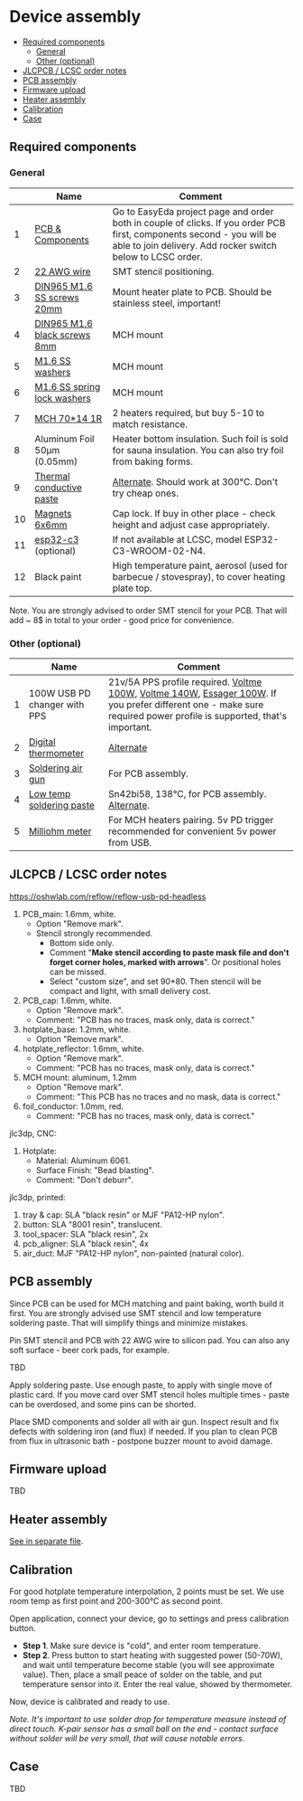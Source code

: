 Device assembly <!-- omit in toc -->
===============

- [Required components](#required-components)
  - [General](#general)
  - [Other (optional)](#other-optional)
- [JLCPCB / LCSC order notes](#jlcpcb--lcsc-order-notes)
- [PCB assembly](#pcb-assembly)
- [Firmware upload](#firmware-upload)
- [Heater assembly](#heater-assembly)
- [Calibration](#calibration)
- [Case](#case)


## Required components

### General

&nbsp; | Name | Comment
-------|------|--------
1 | [PCB & Components](https://oshwlab.com/reflow/reflow-usb-pd-headless) | Go to EasyEda project page and order both in couple of clicks. If you order PCB first, components second - you will be able to join delivery. Add rocker switch below to LCSC order.
2 | [22 AWG wire](https://www.aliexpress.com/item/1005003732230847.html) | SMT stencil positioning.
3 | [DIN965 M1.6 SS screws 20mm](https://www.aliexpress.com/item/33013472653.html) | Mount heater plate to PCB. Should be stainless steel, important!
4 | [DIN965 M1.6 black screws 8mm](https://www.aliexpress.com/item/4000217127933.html) | MCH mount
5 | [M1.6 SS washers](https://www.aliexpress.com/item/4000222547150.html) | MCH mount
6 | [M1.6 SS spring lock washers](https://www.aliexpress.com/item/4000222556028.html) | MCH mount
7 | [MCH 70*14 1R](https://www.aliexpress.com/item/32966428374.html) | 2 heaters required, but buy 5-10 to match resistance.
8 | Aluminum Foil 50μm (0.05mm) | Heater bottom insulation. Such foil is sold for sauna insulation. You can also try foil from baking forms.
9 | [Thermal conductive paste](https://www.aliexpress.com/item/1005006085448629.html) | [Alternate](https://www.aliexpress.com/item/32870824982.html). Should work at 300°C. Don't try cheap ones.
10 | [Magnets 6x6mm](https://www.aliexpress.com/item/1005005114069840.html) | Cap lock. If buy in other place - check height and adjust case appropriately.
11 | [esp32-c3](https://www.aliexpress.com/item/1005004386637738.html) (optional) | If not available at LCSC, model ESP32-C3-WROOM-02-N4.
12 | Black paint | High temperature paint, aerosol (used for barbecue / stovespray), to cover heating plate top.

Note. You are strongly advised to order SMT stencil for your PCB. That will
add ~ 8$ in total to your order - good price for convenience.


### Other (optional)

&nbsp; | Name | Comment
-------|------|--------
1 | 100W USB PD changer with PPS | 21v/5A PPS profile required. [Voltme 100W](https://www.aliexpress.com/item/1005004624922429.html), [Voltme 140W](https://www.aliexpress.com/item/1005004777502660.html), [Essager 100W](https://www.aliexpress.com/item/1005006436990810.html). If you prefer different one - make sure required power profile is supported, that's important.
2 | [Digital thermometer](https://www.aliexpress.com/item/32815540975.html) | [Alternate](https://www.aliexpress.com/item/32803473451.html) | For temperature calibration.
3 | [Soldering air gun](https://www.aliexpress.com/item/1005006099512955.html) | For PCB assembly.
4 | [Low temp soldering paste](https://www.aliexpress.com/item/1005006023229246.html) | Sn42bi58, 138°C, for PCB assembly. [Alternate](https://www.aliexpress.com/item/1005006724027713.html).
5 | [Milliohm meter](https://www.aliexpress.com/item/1005006408703765.html) | For MCH heaters pairing. 5v PD trigger recommended for convenient 5v power from USB.


## JLCPCB / LCSC order notes

https://oshwlab.com/reflow/reflow-usb-pd-headless

1. PCB_main: 1.6mm, white.
   - Option "Remove mark".
   - Stencil strongly recommended.
     - Bottom side only.
     - Comment "**Make stencil according to paste mask file and don't forget corner holes, marked with arrows**". Or positional holes can be missed.
     - Select "custom size", and set 90\*80. Then stencil will be compact and
       light, with small delivery cost.
2. PCB_cap: 1.6mm, white.
   - Option "Remove mark".
   - Comment: "PCB has no traces, mask only, data is correct."
3. hotplate_base: 1.2mm, white.
   - Option "Remove mark".
4. hotplate_reflector: 1.6mm, white.
   - Option "Remove mark".
   - Comment: "PCB has no traces, mask only, data is correct."
5. MCH mount: aluminum, 1.2mm
   - Option "Remove mark".
   - Comment: "This PCB has no traces and no mask, data is correct."
6. foil_conductor: 1.0mm, red.
   - Comment: "PCB has no traces, mask only, data is correct."

jlc3dp, CNC:

1. Hotplate:
   - Material: Aluminum 6061.
   - Surface Finish: "Bead blasting".
   - Comment: "Don't deburr".

jlc3dp, printed:

1. tray & cap: SLA "black resin" or MJF "PA12-HP nylon".
2. button: SLA "8001 resin", translucent.
3. tool_spacer: SLA "black resin", 2x
4. pcb_aligner: SLA "black resin", 4x
5. air_duct: MJF "PA12-HP nylon", non-painted (natural color).


## PCB assembly

Since PCB can be used for MCH matching and paint baking, worth build it first.
You are strongly advised use SMT stencil and low temperature soldering paste.
That will simplify things and minimize mistakes.

Pin SMT stencil and PCB with 22 AWG wire to silicon pad. You can also any soft
surface - beer cork pads, for example.

TBD

Apply soldering paste. Use enough paste, to apply with single move of plastic
card. If you move card over SMT stencil holes multiple times - paste can be
overdosed, and some pins can be shorted.

Place SMD components and solder all with air gun. Inspect result and fix defects
with soldering iron (and flux) if needed. If you plan to clean PCB from flux in
ultrasonic bath - postpone buzzer mount to avoid damage.

## Firmware upload

TBD

## Heater assembly

[See in separate file](./heater_assembly.md).


## Calibration

For good hotplate temperature interpolation, 2 points must be set. We use room
temp as first point and 200-300°C as second point.

Open application, connect your device, go to settings and press calibration
button.

- **Step 1**. Make sure device is "cold", and enter room temperature.
- **Step 2**. Press button to start heating with suggested power (50-70W), and
wait until temperature become stable (you will see approximate value). Then,
place a small peace of solder on the table, and put temperature sensor into it.
Enter the real value, showed by thermometer.

Now, device is calibrated and ready to use.

*Note. It's important to use solder drop for temperature measure instead of
direct touch. K-pair sensor has a small ball on the end - contact surface
without solder will be very small, that will cause notable errors.*

## Case

TBD
